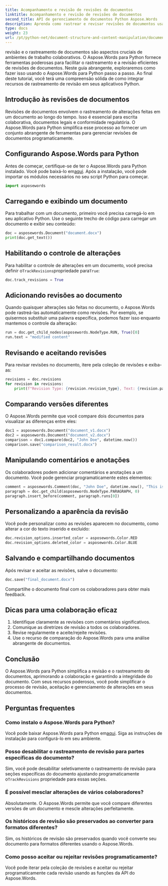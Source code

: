 ```yaml
---
title: Acompanhamento e revisão de revisões de documentos
linktitle: Acompanhamento e revisão de revisões de documentos
second_title: API de gerenciamento de documentos Python Aspose.Words
description: Aprenda como rastrear e revisar revisões de documentos usando Aspose.Words para Python. Guia passo a passo com código-fonte para colaboração eficiente. Melhore seu gerenciamento de documentos hoje mesmo!
type: docs
weight: 23
url: /pt/python-net/document-structure-and-content-manipulation/document-revisions/
---
```


revisão e o rastreamento de documentos são aspectos cruciais de ambientes de trabalho colaborativos. O Aspose.Words para Python fornece ferramentas poderosas para facilitar o rastreamento e a revisão eficientes de revisões de documentos. Neste guia abrangente, exploraremos como fazer isso usando o Aspose.Words para Python passo a passo. Ao final deste tutorial, você terá uma compreensão sólida de como integrar recursos de rastreamento de revisão em seus aplicativos Python.

## Introdução às revisões de documentos

Revisões de documentos envolvem o rastreamento de alterações feitas em um documento ao longo do tempo. Isso é essencial para escrita colaborativa, documentos legais e conformidade regulatória. O Aspose.Words para Python simplifica esse processo ao fornecer um conjunto abrangente de ferramentas para gerenciar revisões de documentos programaticamente.

## Configurando Aspose.Words para Python

 Antes de começar, certifique-se de ter o Aspose.Words para Python instalado. Você pode baixá-lo em[aqui](https://releases.aspose.com/words/python/). Após a instalação, você pode importar os módulos necessários no seu script Python para começar.

```python
import asposewords
```

## Carregando e exibindo um documento

Para trabalhar com um documento, primeiro você precisa carregá-lo em seu aplicativo Python. Use o seguinte trecho de código para carregar um documento e exibir seu conteúdo:

```python
doc = asposewords.Document("document.docx")
print(doc.get_text())
```

## Habilitando o controle de alterações

 Para habilitar o controle de alterações em um documento, você precisa definir o`TrackRevisions`propriedade para`True`:

```python
doc.track_revisions = True
```

## Adicionando revisões ao documento

Quando quaisquer alterações são feitas no documento, o Aspose.Words pode rastreá-las automaticamente como revisões. Por exemplo, se quisermos substituir uma palavra específica, podemos fazer isso enquanto mantemos o controle da alteração:

```python
run = doc.get_child_nodes(asposewords.NodeType.RUN, True)[0]
run.text = "modified content"
```

## Revisando e aceitando revisões

Para revisar revisões no documento, itere pela coleção de revisões e exiba-as:

```python
revisions = doc.revisions
for revision in revisions:
    print(f"Revision Type: {revision.revision_type}, Text: {revision.parent_node.get_text()}")
```

## Comparando versões diferentes

O Aspose.Words permite que você compare dois documentos para visualizar as diferenças entre eles:

```python
doc1 = asposewords.Document("document_v1.docx")
doc2 = asposewords.Document("document_v2.docx")
comparison = doc1.compare(doc2, "John Doe", datetime.now())
comparison.save("comparison_result.docx")
```

## Manipulando comentários e anotações

Os colaboradores podem adicionar comentários e anotações a um documento. Você pode gerenciar programaticamente estes elementos:

```python
comment = asposewords.Comment(doc, "John Doe", datetime.now(), "This is a comment.")
paragraph = doc.get_child(asposewords.NodeType.PARAGRAPH, 0)
paragraph.insert_before(comment, paragraph.runs[0])
```

## Personalizando a aparência da revisão

Você pode personalizar como as revisões aparecem no documento, como alterar a cor do texto inserido e excluído:

```python
doc.revision_options.inserted_color = asposewords.Color.RED
doc.revision_options.deleted_color = asposewords.Color.BLUE
```

## Salvando e compartilhando documentos

Após revisar e aceitar as revisões, salve o documento:

```python
doc.save("final_document.docx")
```

Compartilhe o documento final com os colaboradores para obter mais feedback.

## Dicas para uma colaboração eficaz

1. Identifique claramente as revisões com comentários significativos.
2. Comunique as diretrizes de revisão a todos os colaboradores.
3. Revise regularmente e aceite/rejeite revisões.
4. Use o recurso de comparação do Aspose.Words para uma análise abrangente de documentos.

## Conclusão

O Aspose.Words para Python simplifica a revisão e o rastreamento de documentos, aprimorando a colaboração e garantindo a integridade do documento. Com seus recursos poderosos, você pode simplificar o processo de revisão, aceitação e gerenciamento de alterações em seus documentos.

## Perguntas frequentes

### Como instalo o Aspose.Words para Python?

 Você pode baixar Aspose.Words para Python em[aqui](https://releases.aspose.com/words/python/). Siga as instruções de instalação para configurá-lo em seu ambiente.

### Posso desabilitar o rastreamento de revisão para partes específicas do documento?

Sim, você pode desabilitar seletivamente o rastreamento de revisão para seções específicas do documento ajustando programaticamente o`TrackRevisions` propriedade para essas seções.

### É possível mesclar alterações de vários colaboradores?

Absolutamente. O Aspose.Words permite que você compare diferentes versões de um documento e mescle alterações perfeitamente.

### Os históricos de revisão são preservados ao converter para formatos diferentes?

Sim, os históricos de revisão são preservados quando você converte seu documento para formatos diferentes usando o Aspose.Words.

### Como posso aceitar ou rejeitar revisões programaticamente?

Você pode iterar pela coleção de revisões e aceitar ou rejeitar programaticamente cada revisão usando as funções da API do Aspose.Words.
